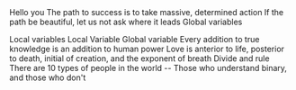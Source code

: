 <o>
Hello you
The path to success is to take massive, determined action
If the path be beautiful, let us not ask where it leads
Global variables

Local variables
Local Variable
Global variable
Every addition to true knowledge is an addition to human power
 Love is anterior to life, posterior to death, initial of creation, and the exponent of breath
Divide and rule
There are 10 types of people in the world -- Those who understand binary, and those who don't
